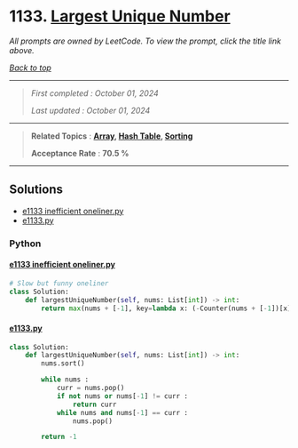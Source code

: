# 1133. [Largest Unique Number](<https://leetcode.com/problems/largest-unique-number>)

*All prompts are owned by LeetCode. To view the prompt, click the title link above.*

*[Back to top](<../README.md>)*

------

> *First completed : October 01, 2024*
>
> *Last updated : October 01, 2024*

------

> **Related Topics** : **[Array](<by_topic/Array.md>), [Hash Table](<by_topic/Hash Table.md>), [Sorting](<by_topic/Sorting.md>)**
>
> **Acceptance Rate** : **70.5 %**

------

## Solutions

- [e1133 inefficient oneliner.py](<../my-submissions/e1133 inefficient oneliner.py>)
- [e1133.py](<../my-submissions/e1133.py>)
### Python
#### [e1133 inefficient oneliner.py](<../my-submissions/e1133 inefficient oneliner.py>)
```Python
# Slow but funny oneliner
class Solution:
    def largestUniqueNumber(self, nums: List[int]) -> int:
        return max(nums + [-1], key=lambda x: (-Counter(nums + [-1])[x], x))

```

#### [e1133.py](<../my-submissions/e1133.py>)
```Python
class Solution:
    def largestUniqueNumber(self, nums: List[int]) -> int:
        nums.sort()

        while nums :
            curr = nums.pop()
            if not nums or nums[-1] != curr :
                return curr
            while nums and nums[-1] == curr :
                nums.pop()

        return -1

```


